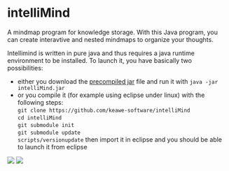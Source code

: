 intelliMind
===========

A mindmap program for knowledge storage. With this Java program, you can create interavtive and nested mindmaps to organize your thoughts.

Intellimind is written in pure java and thus requires a java runtime environment to be installed.
To launch it, you have basically two possibilities:
* either you download the [precompiled jar](https://github.com/keawe-software/intelliMind/blob/master/jar/intelliMind.jar) file and run it with `java -jar intelliMind.jar`
* or you compile it (for example using eclipse under linux) with the following steps:<br>
`git clone https://github.com/keawe-software/intelliMind`<br>
`cd intelliMind`<br>
`git submodule init`<br>
`git submodule update`<br>
`scripts/versionupdate`
then import it in eclipse and you should be able to launch it from eclipse

<img src="https://keawe.de/sites/keawe.de/files/images/intellimind%20screenshot_0.png"/>
<img src="https://keawe.de/sites/keawe.de/files/images/intellimind%20screenshot.png"/>
